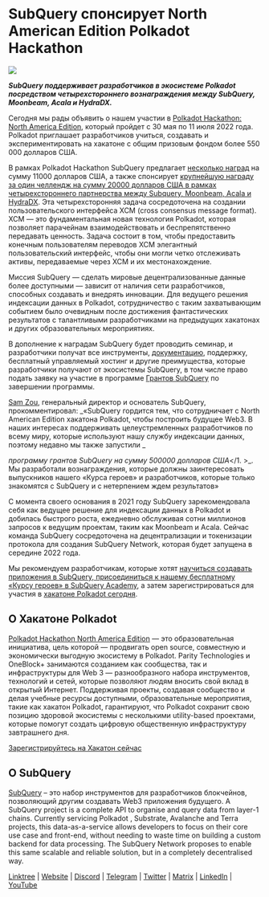 # SubQuery спонсирует North American Edition Polkadot Hackathon

![](https://miro.medium.com/max/1400/1*e65INdbrI-bkfe7dMLfwyQ.jpeg)

**_SubQuery поддерживает разработчиков в экосистеме Polkadot посредством четырехстороннего вознаграждения между SubQuery, Moonbeam, Acala и HydraDX._**

Сегодня мы рады объявить о нашем участии в [Polkadot Hackathon: North America Edition](https://go.polkadotglobalseries.com/Subquery-Network), который пройдет с 30 мая по 11 июля 2022 года. Polkadot приглашает разработчиков учиться, создавать и экспериментировать на хакатоне с общим призовым фондом более 550 000 долларов США.

В рамках Polkadot Hackathon SubQuery предлагает [несколько наград](https://go.polkadotglobalseries.com/Subquery-Network) на сумму 11000 долларов США, а также спонсирует [крупнейшую награду за один челлендж на сумму 20000 долларов США в рамках четырехстороннего партнерства между Subquery, Moonbeam, Acala и HydraDX](https://github.com/subquery/grants/issues/26). Эта четырехсторонняя задача сосредоточена на создании пользовательского интерфейса XCM (cross consensus message format). XCM — это фундаментальная новая технология Polkadot, которая позволяет парачейнам взаимодействовать и беспрепятственно передавать ценность. Задача состоит в том, чтобы предоставить конечным пользователям переводов XCM элегантный пользовательский интерфейс, чтобы они могли четко отслеживать активы, передаваемые через XCM и их местонахождение.

Миссия SubQuery — сделать мировые децентрализованные данные более доступными — зависит от наличия сети разработчиков, способных создавать и внедрять инновации. Для ведущего решения индексации данных в Polkadot, сотрудничество с таким захватывающим событием было очевидным после достижения фантастических результатов с талантливыми разработчиками на предыдущих хакатонах и других образовательных мероприятиях.

В дополнение к наградам SubQuery будет проводить семинар, и разработчики получат все инструменты, [документацию](https://doc.subquery.network/), поддержку, бесплатный управляемый хостинг и другие преимущества, которые разработчики получают от экосистемы SubQuery, в том числе право подать заявку на участие в программе [Грантов SubQuery](https://subquery.network/grants) по завершении программы.

[Sam Zou](https://twitter.com/zoujialiu), генеральный директор и основатель SubQuery, прокомментировал: _«SubQuery гордится тем, что сотрудничает с North American Edition хакатона Polkadot, чтобы построить будущее Web3. В наших интересах поддерживать целеустремленных разработчиков по всему миру, которые используют нашу службу индексации данных, поэтому недавно мы также запустили _

_программу грантов SubQuery на сумму 500000 долларов США_</1. >_. Мы разработали вознаграждения, которые должны заинтересовать выпускников нашего «Курса героев» и разработчиков, которые только знакомятся с SubQuery и с нетерпением ждем результатов»</p> 

С момента своего основания в 2021 году SubQuery зарекомендовала себя как ведущее решение для индексации данных в Polkadot и добилась быстрого роста, ежедневно обслуживая сотни миллионов запросов к ведущим проектам, таким как Moonbeam и Acala. Сейчас команда SubQuery сосредоточена на децентрализации и токенизации протокола для создания SubQuery Network, которая будет запущена в середине 2022 года.

Мы рекомендуем разработчикам, которые хотят [научиться создавать приложения в SubQuery, присоединиться к нашему бесплатному «Курсу героев» в SubQuery Academy](https://subquery.coassemble.com/unlock/dOKZW6O#/), а затем зарегистрироваться для участия в [хакатоне Polkadot сегодня](https://go.polkadotglobalseries.com/Subquery-Network).



## О Хакатоне Polkadot

[Polkadot Hackathon North America Edition](https://go.polkadotglobalseries.com/Subquery-Network) — это образовательная инициатива, цель которой — продвигать open source, совместную и экономически выгодную экосистему в Polkadot. Parity Technologies и OneBlock+ занимаются созданием как сообщества, так и инфраструктуры для Web 3 — разнообразного набора инструментов, технологий и сетей, которые позволяют людям вносить свой вклад в открытый Интернет. Поддерживая проекты, создавая сообщество и делая учебные ресурсы доступными, образовательные мероприятия, такие как хакатон Polkadot, гарантируют, что Polkadot сохранит свою позицию здоровой экосистемы с несколькими utility-based проектами, которые помогут создать цифровую общественную инфраструктуру завтрашнего дня.

[Зарегистрируйтесь на Хакатон сейчас](https://go.polkadotglobalseries.com/Subquery-Network)



## О SubQuery

[SubQuery](https://subquery.network/) – это набор инструментов для разработчиков блокчейнов, позволяющий другим создавать Web3 приложения будущего. A SubQuery project is a complete API to organise and query data from layer-1 chains. Currently servicing Polkadot , Substrate, Avalanche and Terra projects, this data-as-a-service allows developers to focus on their core use case and front-end, without needing to waste time on building a custom backend for data processing. The SubQuery Network proposes to enable this same scalable and reliable solution, but in a completely decentralised way.

[Linktree](https://linktr.ee/subquerynetwork) | [Website](https://subquery.network/) | [Discord](https://discord.com/invite/78zg8aBSMG) | [Telegram](https://t.me/subquerynetwork) | [Twitter](https://twitter.com/subquerynetwork) | [Matrix](https://matrix.to/#/#subquery:matrix.org) | [LinkedIn](https://www.linkedin.com/company/subquery) | [YouTube](https://www.youtube.com/channel/UCi1a6NUUjegcLHDFLr7CqLw)
